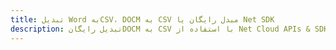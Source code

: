 ---title: تبدیل Word بهCSV، DOCM به CSV مبدل رایگان یا Net SDKdescription: تبدیل رایگانDOCM به CSV با استفاده از Net Cloud APIs & SDK. همچنین اسناد Microsoft Word و OpenOffice را در Cloud ایجاد، ویرایش و رندر کنید.---